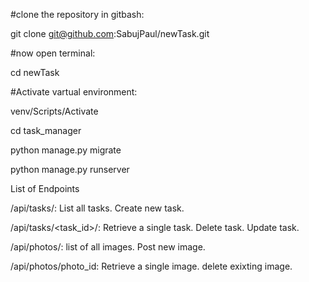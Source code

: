 #clone the repository in gitbash:

git clone git@github.com:SabujPaul/newTask.git

#now open terminal:

cd newTask

#Activate vartual environment:

venv/Scripts/Activate

cd task_manager

python manage.py migrate

python manage.py runserver


List of Endpoints

/api/tasks/: List all tasks. Create new task.

/api/tasks/<task_id>/: Retrieve a single task. Delete task. Update task.

/api/photos/: list of all images. Post new image.

/api/photos/photo_id: Retrieve a single image. delete exixting image.
